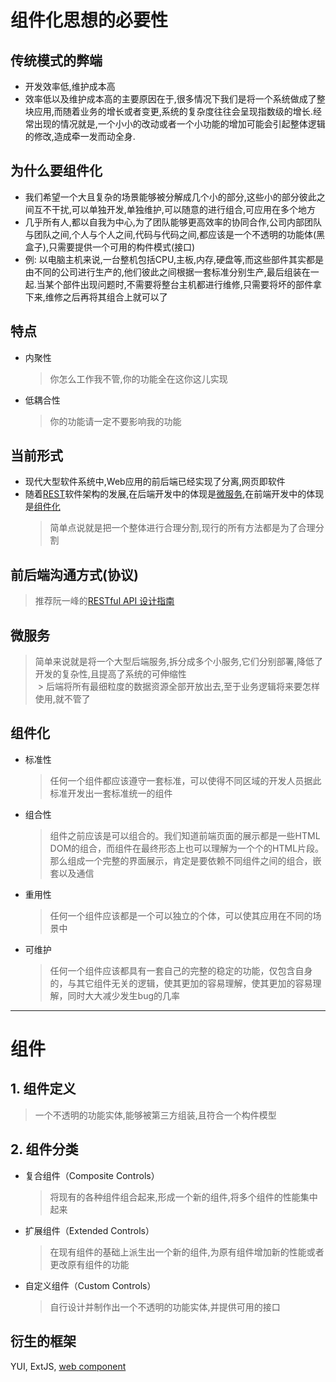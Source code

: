 # 组件化思想的必要性

## 传统模式的弊端
* 开发效率低,维护成本高
* 效率低以及维护成本高的主要原因在于,很多情况下我们是将一个系统做成了整块应用,而随着业务的增长或者变更,系统的复杂度往往会呈现指数级的增长.经常出现的情况就是,一个小小的改动或者一个小功能的增加可能会引起整体逻辑的修改,造成牵一发而动全身.
## 为什么要组件化
* 我们希望一个大且复杂的场景能够被分解成几个小的部分,这些小的部分彼此之间互不干扰,可以单独开发,单独维护,可以随意的进行组合,可应用在多个地方
* 几乎所有人,都以自我为中心,为了团队能够更高效率的协同合作,公司内部团队与团队之间,个人与个人之间,代码与代码之间,都应该是一个不透明的功能体(黑盒子),只需要提供一个可用的构件模式(接口)
* 例: 以电脑主机来说,一台整机包括CPU,主板,内存,硬盘等,而这些部件其实都是由不同的公司进行生产的,他们彼此之间根据一套标准分别生产,最后组装在一起.当某个部件出现问题时,不需要将整台主机都进行维修,只需要将坏的部件拿下来,维修之后再将其组合上就可以了
## 特点
* 内聚性
  > 你怎么工作我不管,你的功能全在这你这儿实现
* 低耦合性
  > 你的功能请一定不要影响我的功能
## 当前形式
* 现代大型软件系统中,Web应用的前后端已经实现了分离,网页即软件
* 随着[REST](http://www.ruanyifeng.com/blog/2014/05/restful_api.html)软件架构的发展,在后端开发中的体现是[微服务](#),在前端开发中的体现是[组件化](#)
  > 简单点说就是把一个整体进行合理分割,现行的所有方法都是为了合理分割
## 前后端沟通方式(协议)
  > 推荐阮一峰的[RESTful API 设计指南](http://www.ruanyifeng.com/blog/2014/05/restful_api.html)
## 微服务
  > 简单来说就是将一个大型后端服务,拆分成多个小服务,它们分别部署,降低了开发的复杂性,且提高了系统的可伸缩性   
  > 后端将所有最细粒度的数据资源全部开放出去,至于业务逻辑将来要怎样使用,就不管了
## 组件化
* 标准性
  > 任何一个组件都应该遵守一套标准，可以使得不同区域的开发人员据此标准开发出一套标准统一的组件
* 组合性
  > 组件之前应该是可以组合的。我们知道前端页面的展示都是一些HTML DOM的组合，而组件在最终形态上也可以理解为一个个的HTML片段。那么组成一个完整的界面展示，肯定是要依赖不同组件之间的组合，嵌套以及通信
* 重用性
  > 任何一个组件应该都是一个可以独立的个体，可以使其应用在不同的场景中
* 可维护
  > 任何一个组件应该都具有一套自己的完整的稳定的功能，仅包含自身的，与其它组件无关的逻辑，使其更加的容易理解，使其更加的容易理解，同时大大减少发生bug的几率
____________________________________________________________
# 组件
## 1. 组件定义
> 一个不透明的功能实体,能够被第三方组装,且符合一个构件模型
## 2. 组件分类
* 复合组件（Composite Controls）
  > 将现有的各种组件组合起来,形成一个新的组件,将多个组件的性能集中起来
* 扩展组件（Extended Controls）
  > 在现有组件的基础上派生出一个新的组件,为原有组件增加新的性能或者更改原有组件的功能
* 自定义组件（Custom Controls）
  > 自行设计并制作出一个不透明的功能实体,并提供可用的接口
## 衍生的框架
YUI, ExtJS, [web component](https://github.com/nqey/study-note/blob/master/notes/webComponent.md#web-component)
